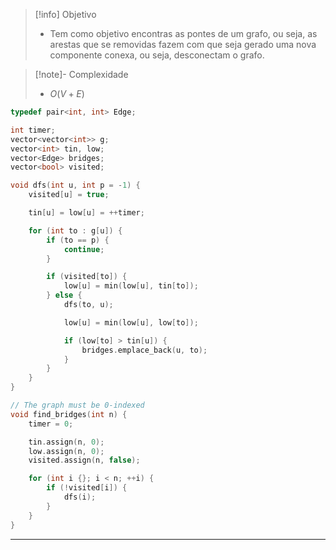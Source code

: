 > [!info] Objetivo
> - Tem como objetivo encontras as pontes de um grafo, ou seja, as arestas que se removidas fazem com que seja gerado uma nova componente conexa, ou seja, desconectam o grafo.

> [!note]- Complexidade
> - $O(V + E)$

```cpp
typedef pair<int, int> Edge;

int timer;
vector<vector<int>> g;
vector<int> tin, low;
vector<Edge> bridges;
vector<bool> visited;

void dfs(int u, int p = -1) {
    visited[u] = true;

    tin[u] = low[u] = ++timer;

    for (int to : g[u]) {
        if (to == p) {
            continue;
        }

        if (visited[to]) {
            low[u] = min(low[u], tin[to]);
        } else {
            dfs(to, u);

            low[u] = min(low[u], low[to]);

            if (low[to] > tin[u]) {
                bridges.emplace_back(u, to);
            }
        }
    }
}

// The graph must be 0-indexed
void find_bridges(int n) {
	timer = 0;

	tin.assign(n, 0);
	low.assign(n, 0);
	visited.assign(n, false);

	for (int i {}; i < n; ++i) {
		if (!visited[i]) {
			dfs(i);
		}
	}
}
```

---